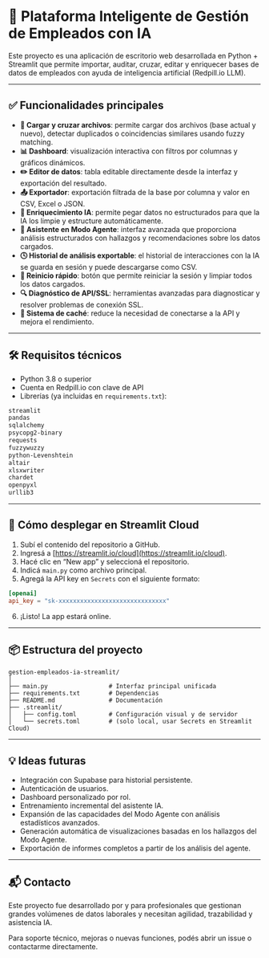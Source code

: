 # 🧠 Plataforma Inteligente de Gestión de Empleados con IA

Este proyecto es una aplicación de escritorio web desarrollada en Python + Streamlit que permite importar, auditar, cruzar, editar y enriquecer bases de datos de empleados con ayuda de inteligencia artificial (Redpill.io LLM).

---

## ✅ Funcionalidades principales

- **📁 Cargar y cruzar archivos**: permite cargar dos archivos (base actual y nuevo), detectar duplicados o coincidencias similares usando fuzzy matching.
- **📊 Dashboard**: visualización interactiva con filtros por columnas y gráficos dinámicos.
- **✏️ Editor de datos**: tabla editable directamente desde la interfaz y exportación del resultado.
- **📤 Exportador**: exportación filtrada de la base por columna y valor en CSV, Excel o JSON.
- **🤖 Enriquecimiento IA**: permite pegar datos no estructurados para que la IA los limpie y estructure automáticamente.
- **🧠 Asistente en Modo Agente**: interfaz avanzada que proporciona análisis estructurados con hallazgos y recomendaciones sobre los datos cargados.
- **🕓 Historial de análisis exportable**: el historial de interacciones con la IA se guarda en sesión y puede descargarse como CSV.
- **🔄 Reinicio rápido**: botón que permite reiniciar la sesión y limpiar todos los datos cargados.
- **🔍 Diagnóstico de API/SSL**: herramientas avanzadas para diagnosticar y resolver problemas de conexión SSL.
- **📝 Sistema de caché**: reduce la necesidad de conectarse a la API y mejora el rendimiento.

---

## 🛠️ Requisitos técnicos

- Python 3.8 o superior
- Cuenta en Redpill.io con clave de API
- Librerías (ya incluidas en `requirements.txt`):

```txt
streamlit
pandas
sqlalchemy
psycopg2-binary
requests
fuzzywuzzy
python-Levenshtein
altair
xlsxwriter
chardet
openpyxl
urllib3
```

---

## 🚀 Cómo desplegar en Streamlit Cloud

1. Subí el contenido del repositorio a GitHub.
2. Ingresá a [https://streamlit.io/cloud](https://streamlit.io/cloud).
3. Hacé clic en “New app” y seleccioná el repositorio.
4. Indicá `main.py` como archivo principal.
5. Agregá la API key en `Secrets` con el siguiente formato:

```toml
[openai]
api_key = "sk-xxxxxxxxxxxxxxxxxxxxxxxxxxxxxx"
```

6. ¡Listo! La app estará online.

---

## 📦 Estructura del proyecto

```
gestion-empleados-ia-streamlit/
│
├── main.py                 # Interfaz principal unificada
├── requirements.txt        # Dependencias
├── README.md               # Documentación
├── .streamlit/
│   ├── config.toml         # Configuración visual y de servidor
│   └── secrets.toml        # (solo local, usar Secrets en Streamlit Cloud)
```

---

## 💡 Ideas futuras

- Integración con Supabase para historial persistente.
- Autenticación de usuarios.
- Dashboard personalizado por rol.
- Entrenamiento incremental del asistente IA.
- Expansión de las capacidades del Modo Agente con análisis estadísticos avanzados.
- Generación automática de visualizaciones basadas en los hallazgos del Modo Agente.
- Exportación de informes completos a partir de los análisis del agente.

---

## 📬 Contacto

Este proyecto fue desarrollado por y para profesionales que gestionan grandes volúmenes de datos laborales y necesitan agilidad, trazabilidad y asistencia IA.

Para soporte técnico, mejoras o nuevas funciones, podés abrir un issue o contactarme directamente.